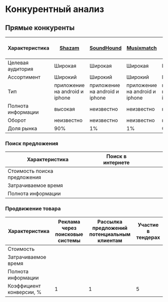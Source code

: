 # Конкурентный анализ

## Прямые конкуренты

| Характеристика     | [Shazam](https://www.shazam.com) | [SoundHound](https://www.soundhound.com/soundhound) | [Musixmatch](https://www.musixmatch.com) | [Midomi](https://www.midomi.com/)    | [Yandex virtual assistant](https://yandex.ru/alice) | [Google search by voice](https://www.google.com/) |
|--------------------|----------------------------------|-----------------------------------------------------|------------------------------------------|--------------------------------------|-----------------------------------------------------|---------------------------------------------------|
| Целевая аудитория  | Широкая                          | Широкая                                             | Широкая                                  | Широкая                              | Широкая                                             | Широкая                                           |
| Ассортимент        | Широкий                          | Широкий                                             | Широкий                                  | Широкий                              | Широкий                                             | Широкая                                           |
| Тип                | приложение на android и iphone   | приложение на android и iphone                      | приложение на android и iphone           | приложение на android и iphone, сайт | поиск через виртуального ассистента                 | поиск через виртуального ассистента               |
| Полнота информации | высокая                          | неизвестно                                          | неизвестно                               | неизвестно                           | высокая                                             | высокая                                           |
| Оборот             | неизвестно                       | неизвестно                                          | неизвестно                               | неизвестно                           | неизвестно                                          | неизвестно                                        |
| Доля рынка         | 90%                              | 1%                                                  | 1%                                       | 0.1%                                 | 3.9%                                                | 4%                                                |

### Поиск предложения

| Характеристика               | Поиск в интернете |     |     |     |     |
|------------------------------|-------------------|-----|-----|-----|-----|
| Стоимость поиска предложения |                   |     |     |     |     |
| Затрачиваемое время          |                   |     |     |     |     |
| Полнота информации           |                   |     |     |     |     |

### Продвижение товара

| Характеристика           | Реклама через поисковые системы | Рассылка предложений потенциальным клиентам | Участие в тендерах |
|--------------------------|---------------------------------|---------------------------------------------|--------------------|
| Стоимость                |                                 |                                             |                    |
| Затрачиваемое время      |                                 |                                             |                    |
| Полнота информации       |                                 |                                             |                    |
| Коэффициент конверсии, % | 1                               | 1                                           | 5                  |
